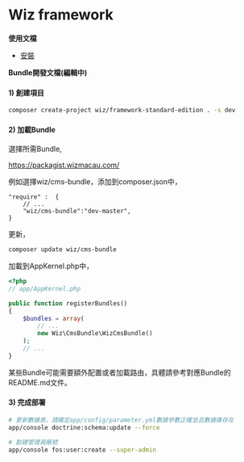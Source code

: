 Wiz framework
===================

**使用文檔**

* [安裝](#installation)

**Bundle開發文檔(編輯中)**

<a name="installation"></a>

#### 1) 創建項目

```bash
composer create-project wiz/framework-standard-edition . -s dev
```

#### 2) 加載Bundle

選擇所需Bundle,

https://packagist.wizmacau.com/

例如選擇wiz/cms-bundle，添加到composer.json中，

    "require" :  {
        // ...
        "wiz/cms-bundle":"dev-master",
    }

更新，

```bash
composer update wiz/cms-bundle
```

加載到AppKernel.php中，

``` php
<?php
// app/AppKernel.php

public function registerBundles()
{
    $bundles = array(
        // ...
        new Wiz\CmsBundle\WizCmsBundle()
    );
    // ...
}
```

某些Bundle可能需要額外配置或者加載路由，具體請參考對應Bundle的README.md文件。

#### 3) 完成部署

```bash
# 更新數據表，請確定app/config/parameter.yml數據參數正確並且數據庫存在
app/console doctrine:schema:update --force

# 創建管理員賬號
app/console fos:user:create --super-admin
```


